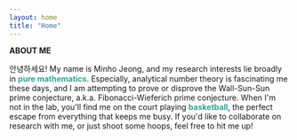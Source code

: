 ```yaml
---
layout: home
title: "Home"
---
```


<p style="line-height:1.2"><strong>ABOUT ME</strong></p>
안녕하세요! My name is Minho Jeong, and my research interests lie broadly in <strong><font color="#34A392">pure mathematics</font></strong>. Especially, analytical number theory is fascinating me these days, and I am attempting to prove or disprove the Wall-Sun-Sun prime conjecture, a.k.a. Fibonacci-Wieferich prime conjecture. When I'm not in the lab, you'll find me on the court playing <strong><font color="#34A392">basketball</font></strong>, the perfect escape from everything that keeps me busy. If you'd like to collaborate on research with me, or just shoot some hoops, feel free to hit me up!

